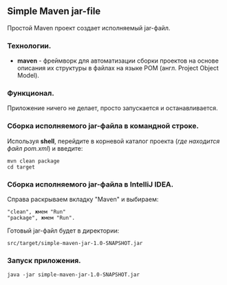 ## Simple Maven jar-file

Простой Maven проект создает исполняемый jar-файл.

### Технологии.

 * **maven** - фреймворк для автоматизации сборки проектов на основе описания их структуры в файлах на языке POM (англ. Project Object Model).

### Функционал.

Приложение ничего не делает, просто запускается и останавливается.

### Сборка исполняемого jar-файла в командной строке.

Используя **shell**, перейдите в корневой каталог проекта (*где находится файл pom.xml*) и введите:

    mvn clean package  
    cd target  

### Сборка исполняемого jar-файла в IntelliJ IDEA.
    
Справа раскрываем вкладку "Maven" и выбираем:

    "clean", жмем "Run"
    "package", жмем "Run".  

Готовый jar-файл будет в директории:

    src/target/simple-maven-jar-1.0-SNAPSHOT.jar


### Запуск приложения.
    
    java -jar simple-maven-jar-1.0-SNAPSHOT.jar
